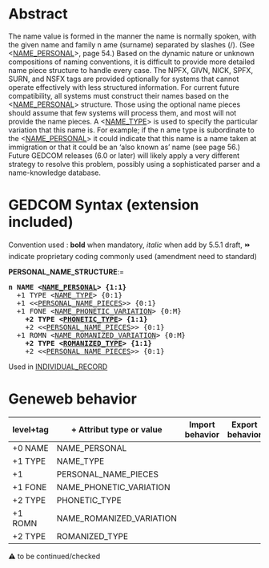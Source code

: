 ﻿# Abstract
The name value is formed in the manner the name is normally spoken, with the given name and family
n ame (surname) separated by slashes (/). (See &lt;<a href=Ged.NAME_PERSONAL.md>NAME_PERSONAL</a>&gt;, page 54.) Based on the
dynamic nature or unknown compositions of naming conventions, it is difficult to provide more
detailed name piece structure to handle every case. The NPFX, GIVN, NICK, SPFX, SURN, and
NSFX tags are provided optionally for systems that cannot operate effectively with less structured
information.  For current future compatibility, all systems must construct their names based on the
&lt;<a href=Ged.NAME_PERSONAL.md>NAME_PERSONAL</a>&gt; structure. Those using the optional name pieces should assume that few
systems will process them, and most will not provide the name pieces.
A &lt;<a href=Ged.NAME_TYPE.md>NAME_TYPE</a>&gt; is used to specify the particular variation that this name is.  For example; if the
n ame type is subordinate to the &lt;<a href=Ged.NAME_PERSONAL.md>NAME_PERSONAL</a>&gt; it could indicate that this name is a name
taken at immigration or that it could be an ‘also known as’ name (see  page 56.)
Future GEDCOM releases (6.0 or later) will likely apply a very different strategy to resolve this
problem, possibly using a sophisticated parser and a name-knowledge database.


# GEDCOM Syntax (extension included)
Convention used : **bold** when mandatory, _italic_ when add by 5.5.1 draft, &#x23E9; indicate proprietary coding commonly used (amendment need to standard)<br />

**PERSONAL_NAME_STRUCTURE**:=
<pre>
<b>n NAME &lt;<a href=Ged.NAME_PERSONAL.md>NAME_PERSONAL</a>&gt; {1:1}</b>
  +1 TYPE &lt;<a href=Ged.NAME_TYPE.md>NAME_TYPE</a>&gt; {0:1}
  +1 &lt;&lt;<a href=Ged.PERSONAL_NAME_PIECES.md>PERSONAL_NAME_PIECES</a>&gt;&gt; {0:1}
  +1 FONE &lt;<a href=Ged.NAME_PHONETIC_VARIATION.md>NAME_PHONETIC_VARIATION</a>&gt; {0:M}
<b>    +2 TYPE &lt;<a href=Ged.PHONETIC_TYPE.md>PHONETIC_TYPE</a>&gt; {1:1}</b>
    +2 &lt;&lt;<a href=Ged.PERSONAL_NAME_PIECES.md>PERSONAL_NAME_PIECES</a>&gt;&gt; {0:1}
  +1 ROMN &lt;<a href=Ged.NAME_ROMANIZED_VARIATION.md>NAME_ROMANIZED_VARIATION</a>&gt; {0:M}
<b>    +2 TYPE &lt;<a href=Ged.ROMANIZED_TYPE.md>ROMANIZED_TYPE</a>&gt; {1:1}</b>
    +2 &lt;&lt;<a href=Ged.PERSONAL_NAME_PIECES.md>PERSONAL_NAME_PIECES</a>&gt;&gt; {0:1}
</pre>
Used in <a href=Ged.INDIVIDUAL_RECORD.md>INDIVIDUAL_RECORD</a><br />

# Geneweb behavior

level+tag  | + Attribut type or value | Import behavior | Export behavior  | Comment 
---------- | ------------- | :---------------: | :-----------------:| -----------
+0 NAME | NAME_PERSONAL | | |
+1 TYPE | NAME_TYPE | | |
+1  | PERSONAL_NAME_PIECES | | |
+1 FONE | NAME_PHONETIC_VARIATION | | |
+2 TYPE | PHONETIC_TYPE | | |
+1 ROMN | NAME_ROMANIZED_VARIATION | | |
+2 TYPE | ROMANIZED_TYPE | | |

:warning: to be continued/checked

